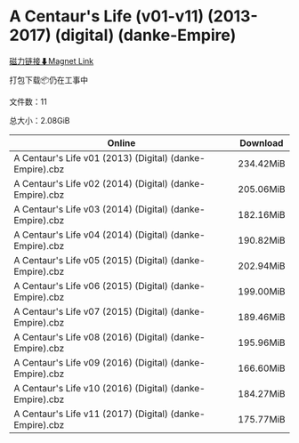 # A Centaur's Life (v01-v11) (2013-2017) (digital) (danke-Empire)

[磁力链接⬇Magnet Link](magnet:?xt=urn:btih:0154ba6fb68fa79a9291480832ea368cafda891b&dn=A%20Centaur%27s%20Life%20%28v01-v11%29%20%282013-2017%29%20%28digital%29%20%28danke-Empire%29)

打包下载📦仍在工事中

文件数：11

总大小：2.08GiB

Online | Download
--- | ---
A Centaur's Life v01 (2013) (Digital) (danke-Empire).cbz | 234.42MiB
A Centaur's Life v02 (2014) (Digital) (danke-Empire).cbz | 205.06MiB
A Centaur's Life v03 (2014) (Digital) (danke-Empire).cbz | 182.16MiB
A Centaur's Life v04 (2014) (Digital) (danke-Empire).cbz | 190.82MiB
A Centaur's Life v05 (2015) (Digital) (danke-Empire).cbz | 202.94MiB
A Centaur's Life v06 (2015) (Digital) (danke-Empire).cbz | 199.00MiB
A Centaur's Life v07 (2015) (Digital) (danke-Empire).cbz | 189.46MiB
A Centaur's Life v08 (2016) (Digital) (danke-Empire).cbz | 195.96MiB
A Centaur's Life v09 (2016) (Digital) (danke-Empire).cbz | 166.60MiB
A Centaur's Life v10 (2016) (Digital) (danke-Empire).cbz | 184.27MiB
A Centaur's Life v11 (2017) (Digital) (danke-Empire).cbz | 175.77MiB